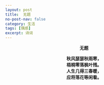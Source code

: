 ```yaml
---
layout: post
title:  无题
no-post-nav: false
category: 生活
tags: [偶感]
excerpt: 诗词
---
```


**<center>无题</center>**

**<center>秋风瑟瑟秋雨寒，</center>**
**<center>梧桐零落枫叶残。</center>**
**<center>人生几得三春暖，</center>**
**<center>应将落花等闲看。</center>**